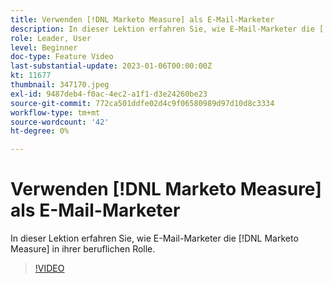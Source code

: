 ```yaml
---
title: Verwenden [!DNL Marketo Measure] als E-Mail-Marketer
description: In dieser Lektion erfahren Sie, wie E-Mail-Marketer die [!DNL Marketo Measure] in ihrer beruflichen Rolle.
role: Leader, User
level: Beginner
doc-type: Feature Video
last-substantial-update: 2023-01-06T00:00:00Z
kt: 11677
thumbnail: 347170.jpeg
exl-id: 9487deb4-f0ac-4ec2-a1f1-d3e24260be23
source-git-commit: 772ca501ddfe02d4c9f06580989d97d10d8c3334
workflow-type: tm+mt
source-wordcount: '42'
ht-degree: 0%

---
```


# Verwenden [!DNL Marketo Measure] als E-Mail-Marketer

In dieser Lektion erfahren Sie, wie E-Mail-Marketer die [!DNL Marketo Measure] in ihrer beruflichen Rolle.

>[!VIDEO](https://video.tv.adobe.com/v/347170/?quality=12&learn=on)
